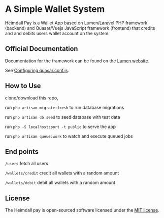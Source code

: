 # A Simple Wallet System

Heimdall Pay is a Wallet App based on Lumen/Laravel PHP framework (backend) and Quasar/Vuejs JavaScript framework (frontend) that credits and 
and debits users wallet account on the system

## Official Documentation

Documentation for the framework can be found on the [Lumen website](https://lumen.laravel.com/docs).

See [Configuring quasar.conf.js](https://quasar.dev/quasar-cli/quasar-conf-js).


## How to Use

clone/download this repo, 

run ``` php artisan migrate:fresh ``` to run database migrations

run ``` php artisan db:seed ``` to seed database with test data

run ``` php -S localhost:port -t public ``` to serve the app

run ``` php artisan queue:work ``` to watch and execute queued jobs



## End points
``` /users ``` fetch all users

``` /wallets/credit ``` credit all wallets with a random amount

``` /wallets/debit ``` debit all wallets with a random amount


## License

The Heimdall pay is open-sourced software licensed under the [MIT license](https://opensource.org/licenses/MIT).
